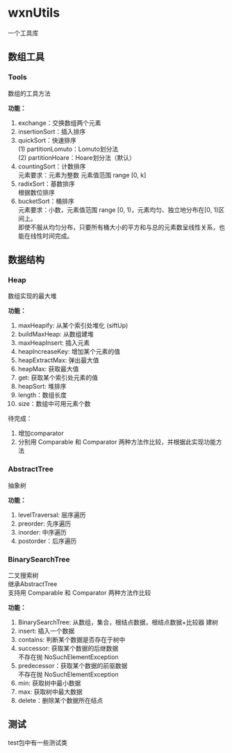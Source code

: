 # wxnUtils
一个工具库  

  
## 数组工具
### Tools
数组的工具方法  

**功能：**
1. exchange：交换数组两个元素  
2. insertionSort：插入排序  
3. quickSort：快速排序  
  (1) partitionLomuto：Lomuto划分法  
  (2) partitionHoare：Hoare划分法（默认）  
4. countingSort：计数排序  
  元素要求：元素为整数 元素值范围 range [0, k]  
5. radixSort：基数排序  
  根据数位排序  
6. bucketSort：桶排序  
  元素要求：小数，元素值范围 range [0, 1)，元素均匀、独立地分布在[0, 1)区间上。  
  即使不服从均匀分布，只要所有桶大小的平方和与总的元素数呈线性关系，也能在线性时间完成。  
  
  
## 数据结构  
### Heap  
数组实现的最大堆  

**功能：**
1. maxHeapify: 从某个索引处堆化 (siftUp)  
2. buildMaxHeap: 从数组建堆  
3. maxHeapInsert: 插入元素  
4. heapIncreaseKey: 增加某个元素的值  
5. heapExtractMax: 弹出最大值  
6. heapMax: 获取最大值  
7. get: 获取某个索引处元素的值  
8. heapSort: 堆排序  
9. length：数组长度  
10. size：数组中可用元素个数  

待完成：  
1. 增加comparator  
2. 分别用 Comparable 和 Comparator 两种方法作比较，并根据此实现功能方法  
  
  
### AbstractTree  
抽象树  

**功能：**  
1. levelTraversal: 层序遍历  
2. preorder: 先序遍历  
3. inorder: 中序遍历  
4. postorder：后序遍历  
  
  
### BinarySearchTree  
二叉搜索树  
继承AbstractTree  
支持用 Comparable 和 Comparator 两种方法作比较  

**功能：**
1. BinarySearchTree: 从数组，集合，根结点数据，根结点数据+比较器 建树  
2. insert: 插入一个数据  
3. contains: 判断某个数据是否存在于树中    
4. successor: 获取某个数据的后继数据  
  不存在抛 NoSuchElementException  
5. predecessor：获取某个数据的前驱数据  
  不存在抛 NoSuchElementException  
6. min: 获取树中最小数据  
7. max: 获取树中最大数据  
8. delete：删除某个数据所在结点  


## 测试
test包中有一些测试类  
